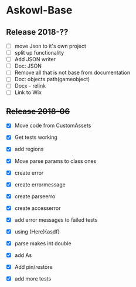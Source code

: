 # Askowl-Base
## Release 2018-??

- [ ] move Json to it's own project
- [ ] split up functionality
- [ ] Add JSON writer
- [ ] Doc: JSON
- [ ] Remove all that is not base from documentation
- [ ] Doc: objects.path(gameobject)
- [ ] Docx - relink
- [ ] Link to Wix

## ~~Release 2018-06~~

* [x] Move code from CustomAssets
* [x] Get tests working
* [x] add regions
* [x] Move parse params to class ones
* [x] create error
* [x] create errormessage
* [x] create parseerro
* [x] create accesserror
* [x] add error messages to failed tests
* [x] using (Here){asdf}
* [x] parse makes int double
* [x] add As
* [x] Add pin/restore
* [x] add more tests

